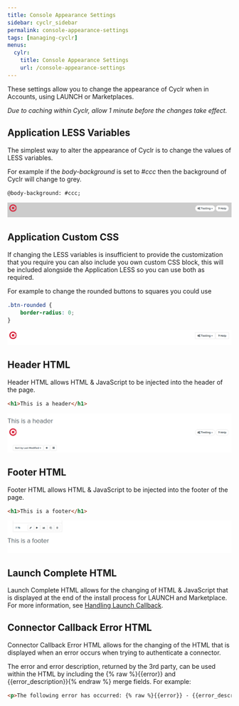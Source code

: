 ```yaml
---
title: Console Appearance Settings
sidebar: cyclr_sidebar
permalink: console-appearance-settings
tags: [managing-cyclr]
menus:
  cylr:
    title: Console Appearance Settings
    url: /console-appearance-settings
---
```


These settings allow you to change the appearance of Cyclr when in Accounts, using LAUNCH or Marketplaces.

*Due to caching within Cyclr, allow 1 minute before the changes take effect.*

## Application LESS Variables

The simplest way to alter the appearance of Cyclr is to change the values of LESS variables.

For example if the *body-background* is set to *#ccc* then the background of Cyclr will change to grey.

```` less
@body-background: #ccc;
````

![](/images/settings-appearance-less.png)

## Application Custom CSS

If changing the LESS variables is insufficient to provide the customization that you require you can also include you own custom CSS block, this will be included alongside the Application LESS so you can use both as required.

For example to change the rounded buttons to squares you could use

```` css
.btn-rounded {
    border-radius: 0;
}
````

![](/images/settings-appearance-css.png)

## Header HTML

Header HTML allows HTML & JavaScript to be injected into the header of the page.

```` html
<h1>This is a header</h1>
````

![](/images/settings-appearance-header-html.png)

## Footer HTML

Footer HTML allows HTML & JavaScript to be injected into the footer of the page.

```` html
<h1>This is a footer</h1>
````

![](/images/settings-appearance-footer-html.png)

## Launch Complete HTML

Launch Complete HTML allows for the changing of HTML & JavaScript that is displayed at the end of the install process for LAUNCH and Marketplace. For more information, see [Handling Launch Callback](/handling-callback).

## Connector Callback Error HTML

Connector Callback Error HTML allows for the changing of the HTML that is displayed when an error occurs when trying to authenticate a connector.

The error and error description, returned by the 3rd party, can be used within the HTML by including the {% raw %}{{error}} and {{error_description}}{% endraw %} merge fields. For example:

```` html
<p>The following error has occurred: {% raw %}{{error}} - {{error_description}}{% endraw %}</p>
````
